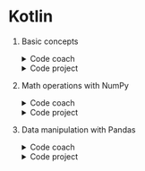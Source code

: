 # Kotlin

1. Basic concepts
	<details>
		<summary>Code coach</summary>

	- [Vaccinations dataset](https://github.com/HenestrosaConH/sololearn/tree/main/Python%20for%20Data%20Science/1.%20Introduction/Code%coach/Vaccinations%20dataset)	 
	- [Vaccinations report](https://github.com/HenestrosaConH/sololearn/tree/main/Python%20for%20Data%20Science/1.%20Introduction/Code%coach/Vaccinations%20report)	
	</details>
	<details>
		<summary>Code project</summary>

	- [Basketball players](https://github.com/HenestrosaConH/sololearn/tree/main/Python%20for%20Data%20Science/1.%20Introduction/Code%20project)
	</details>
2. Math operations with NumPy
	<details>
		<summary>Code coach</summary>

	- [Array of numbers](https://github.com/HenestrosaConH/sololearn/tree/main/Python%20for%20Data%20Science/2.%20Math%20operations%20with%20Numpy/Code%coach/Array%20of%20numbers)  
	- [Houses on the block](https://github.com/HenestrosaConH/sololearn/tree/main/Python%20for%20Data%20Science/2.%20Math%20operations%20with%20Numpy/Code%coach/Houses%20on%20the%20block)  
	- [Infection cases](https://github.com/HenestrosaConH/sololearn/tree/main/Python%20for%20Data%20Science/2.%20Math%20operations%20with%20Numpy/Code%coach/Infection%20cases)  
	- [Take your seat](https://github.com/HenestrosaConH/sololearn/tree/main/Python%20for%20Data%20Science/2.%20Math%20operations%20with%20Numpy/Code%coach/Take%20your%20seat)  
	</details>
	<details>
		<summary>Code project</summary>

	- [Houses prices](https://github.com/HenestrosaConH/sololearn/tree/main/Python%20for%20Data%20Science/2.%20Math%20operations%20with%20Numpy/Code%project)
	</details>
3. Data manipulation with Pandas
	<details>
		<summary>Code coach</summary>

	- [Cases and deaths](https://github.com/HenestrosaConH/sololearn/tree/main/Python%20for%20Data%20Science/3.%20Data%20manipulation%20with%20Pandas/Code%coach/Cases%20and%20deaths)  
	- [Contacts list](https://github.com/HenestrosaConH/sololearn/tree/main/Python%20for%20Data%20Science/3.%20Data%20manipulation%20with%20Pandas/Code%coach/Contacts%20list)  
	- [Day of the week](https://github.com/HenestrosaConH/sololearn/tree/main/Python%20for%20Data%20Science/3.%20Data%20manipulation%20with%20Pandas/Code%coach/Day%20of%20the%20week)  
	- [Names and ranks](https://github.com/HenestrosaConH/sololearn/tree/main/Python%20for%20Data%20Science/3.%20Data%20manipulation%20with%20Pandas/Code%coach/Names%20and%20ranks)  
	- [Number of cases](https://github.com/HenestrosaConH/sololearn/tree/main/Python%20for%20Data%20Science/3.%20Data%20manipulation%20with%20Pandas/Code%coach/Number%20of%20cases)  
	</details>
	<details>
		<summary>Code project</summary>

	- [COVID data analysis](https://github.com/HenestrosaConH/sololearn/tree/main/Python%20for%20Data%20Science/3.%20Data%20manipulation%20with%20Pandas/Code%project)
	</details>